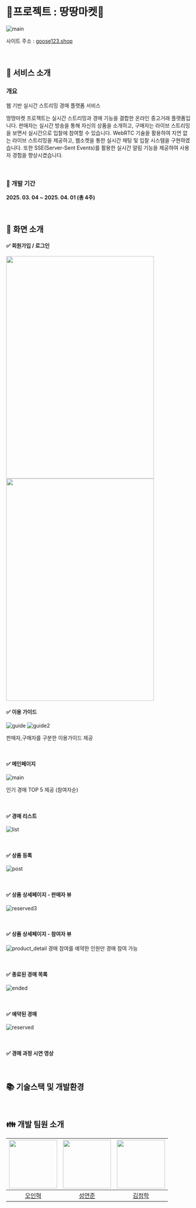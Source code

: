 </br>

# :star2:프로젝트 : 땅땅마켓:star2:

![main](https://github.com/user-attachments/assets/6769b759-eb41-415e-b287-8dda1aced7d3)

사이트 주소 : [goose123.shop](https://goose123.shop/)

<br>

## :dizzy: 서비스 소개

### 개요

웹 기반 실시간 스트리밍 경매 플랫폼 서비스

땅땅마켓 프로젝트는 실시간 스트리밍과 경매 기능을 결합한 온라인 중고거래 플랫폼입니다. 판매자는 실시간 방송을 통해 자신의 상품을 소개하고, 구매자는 라이브 스트리밍을 보면서 실시간으로 입찰에 참여할 수 있습니다.
WebRTC 기술을 활용하여 지연 없는 라이브 스트리밍을 제공하고, 웹소켓을 통한 실시간 채팅 및 입찰 시스템을 구현하였습니다. 또한 SSE(Server-Sent Events)를 활용한 실시간 알림 기능을 제공하여 사용자 경험을 향상시켰습니다.
  
</br>

### :calendar: 개발 기간

**2025. 03. 04 ~ 2025. 04. 01 (총 4주)**

</br>

## :dizzy: 화면 소개

#### ✅ 회원가입 / 로그인
<img src="https://github.com/user-attachments/assets/786d942b-4b34-4dbb-9792-3ff704dcea39" width="400" height="600"/>
<img src="https://github.com/user-attachments/assets/d95d3dcc-3fed-43e2-985c-97b94c83c50f" width="400" height="600"/>


</br>

#### ✅ 이용 가이드

![guide](https://github.com/user-attachments/assets/6341fcc2-7097-46fd-8c0a-001e2655e7bc)
![guide2](https://github.com/user-attachments/assets/90b5ddda-a92c-4e7b-b9fa-9261806846da)

판매자,구매자를 구분한 이용가이드 제공

</br>


#### ✅ 메인페이지
![main](https://github.com/user-attachments/assets/242ef708-4fa7-4fed-b5ea-420bde91e3b5)

인기 경매 TOP 5 제공 (참여자순)

</br>

#### ✅ 경매 리스트
![list](https://github.com/user-attachments/assets/67fca2e2-7701-4160-9441-40ab8950aa03)

</br>

#### ✅ 상품 등록
![post](https://github.com/user-attachments/assets/e5fd8c58-2ded-452b-a6f7-66d7396e3b42)

</br>

#### ✅ 상품 상세페이지 - 판매자 뷰
![reserved3](https://github.com/user-attachments/assets/12cc481f-317d-443a-84e7-9222eb20f61c)

</br>

#### ✅ 상품 상세페이지 - 참여자 뷰
![product_detail](https://github.com/user-attachments/assets/555ddccc-c6ad-4f10-a460-5e1f652644a6)
경매 참여를 예약한 인원만 경매 참여 가능

</br>

#### ✅ 종료된 경매 목록
![ended](https://github.com/user-attachments/assets/31e66a3c-e106-4c40-acd3-85e727a8d35d)

</br>

#### ✅ 예약된 경매
![reserved](https://github.com/user-attachments/assets/45a9d99b-c8aa-4154-b6cc-1d0f7197e58a)

</br>

#### ✅ 경매 과정 시연 영상 

</br>

## 📚 기술스택 및 개발환경


</br>

## :family: 개발 팀원 소개

| <img src="https://avatars.githubusercontent.com/u/111099840?v=4" width="130" height="130"> | <img src ="https://avatars.githubusercontent.com/u/82080494?v=4" width="130" height="130"> | <img src ="https://avatars.githubusercontent.com/u/144208936?v=4" width="130" height="130"> |
| :---------------------------------------------------------------------------------------: | :----------------------------------------------------------------------------------------: | :-----------------------------------------------------------------------------------------: |
|                         [오인혁](https://github.com/inhyeokoh)                        |                          [성연준](https://github.com/tony24123)                          |                             [김정학](https://github.com/rlawjdgkr)                             |

</br>
